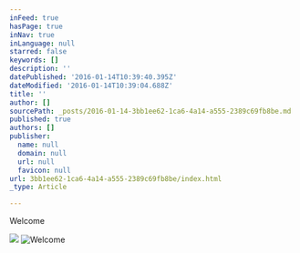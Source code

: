 ```yaml
---
inFeed: true
hasPage: true
inNav: true
inLanguage: null
starred: false
keywords: []
description: ''
datePublished: '2016-01-14T10:39:40.395Z'
dateModified: '2016-01-14T10:39:04.688Z'
title: ''
author: []
sourcePath: _posts/2016-01-14-3bb1ee62-1ca6-4a14-a555-2389c69fb8be.md
published: true
authors: []
publisher:
  name: null
  domain: null
  url: null
  favicon: null
url: 3bb1ee62-1ca6-4a14-a555-2389c69fb8be/index.html
_type: Article

---
```

Welcome

![](https://the-grid-user-content.s3-us-west-2.amazonaws.com/faef4e59-bee3-44f3-bd93-cf301320f592.jpg)
![Welcome](https://the-grid-user-content.s3-us-west-2.amazonaws.com/70c334a0-b581-4106-a004-13173165f748.jpg)